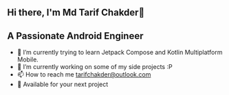 ## Hi there, I'm Md Tarif Chakder👋

## A Passionate Android Engineer

- 🌱 I’m currently trying to learn Jetpack Compose and Kotlin Multiplatform Mobile.
- 🔭 I’m currently working on some of my side projects :P
- 📫 How to reach me tarifchakder@outlook.com
- 💌 Available for your next project

<!---
tarifchakder/tarifchakder is a ✨ special ✨ repository because its `README.md` (this file) appears on your GitHub profile.
You can click the Preview link to take a look at your changes.
--->
